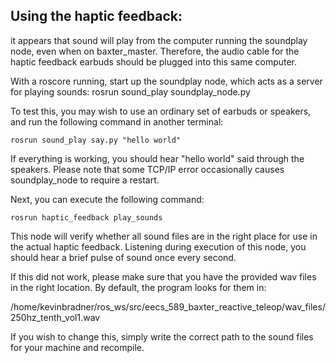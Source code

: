 ## Using the haptic feedback:
it appears that sound will play from the computer running the soundplay node, even when on baxter_master. Therefore, the audio cable for the haptic feedback earbuds should be plugged into this same computer.

With a roscore running, start up the soundplay node, which acts as a server for playing sounds:
	rosrun sound_play soundplay_node.py

To test this, you may wish to use an ordinary set of earbuds or speakers, and run the following command in another terminal:

	rosrun sound_play say.py "hello world"

If everything is working, you should hear "hello world" said through the speakers.
Please note that some TCP/IP error occasionally causes soundplay_node to require a restart.

Next, you can execute the following command:

	rosrun haptic_feedback play_sounds

This node will verify whether all sound files are in the right place for use in the actual haptic feedback. Listening during execution of this node, you should hear a brief pulse of sound once every second.

If this did not work, please make sure that you have the provided wav files in the right location. By default, the program looks for them in:

 /home/kevinbradner/ros_ws/src/eecs_589_baxter_reactive_teleop/wav_files/250hz_tenth_vol1.wav

If you wish to change this, simply write the correct path to the sound files for your machine and recompile.
